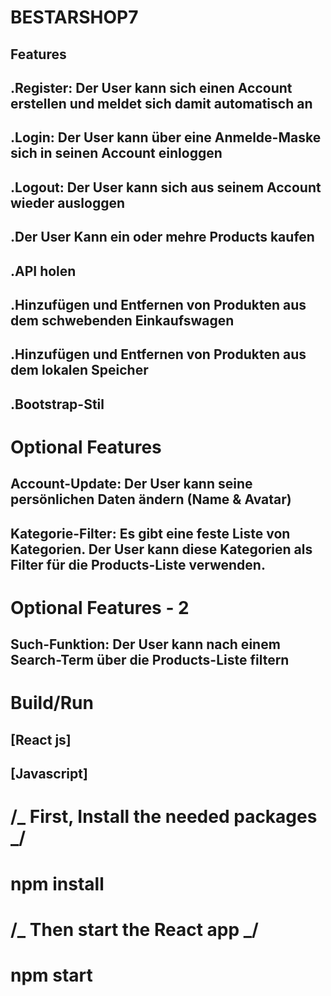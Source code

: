 # BESTARSHOP7
## Features
## .Register: Der User kann sich einen Account erstellen und meldet sich damit automatisch an
## .Login: Der User kann über eine Anmelde-Maske sich in seinen Account einloggen
## .Logout: Der User kann sich aus seinem Account wieder ausloggen

## .Der User Kann ein oder mehre Products kaufen
## .API holen
## .Hinzufügen und Entfernen von Produkten aus dem schwebenden Einkaufswagen
## .Hinzufügen und Entfernen von Produkten aus dem lokalen Speicher
## .Bootstrap-Stil


# Optional Features 

## Account-Update: Der User kann seine persönlichen Daten ändern (Name & Avatar)
## Kategorie-Filter: Es gibt eine feste Liste von Kategorien. Der User kann diese Kategorien als Filter für die Products-Liste verwenden.

# Optional Features - 2

## Such-Funktion: Der User kann nach einem Search-Term über die Products-Liste filtern

# Build/Run
## [React js]

## [Javascript]

# /_ First, Install the needed packages _/

# npm install

# /_ Then start the React app _/

# npm start
